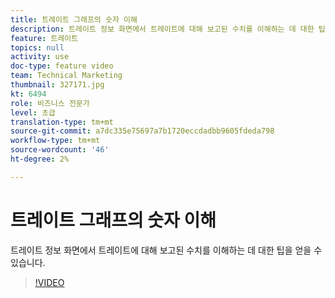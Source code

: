 ```yaml
---
title: 트레이트 그래프의 숫자 이해
description: 트레이트 정보 화면에서 트레이트에 대해 보고된 수치를 이해하는 데 대한 팁을 얻을 수 있습니다.
feature: 트레이트
topics: null
activity: use
doc-type: feature video
team: Technical Marketing
thumbnail: 327171.jpg
kt: 6494
role: 비즈니스 전문가
level: 초급
translation-type: tm+mt
source-git-commit: a7dc335e75697a7b1720eccdadbb9605fdeda798
workflow-type: tm+mt
source-wordcount: '46'
ht-degree: 2%

---
```



# 트레이트 그래프의 숫자 이해

트레이트 정보 화면에서 트레이트에 대해 보고된 수치를 이해하는 데 대한 팁을 얻을 수 있습니다.

>[!VIDEO](https://video.tv.adobe.com/v/327171/?quality=12&learn=on)
